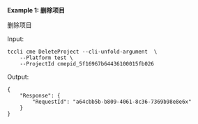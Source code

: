 **Example 1: 删除项目**

删除项目

Input: 

```
tccli cme DeleteProject --cli-unfold-argument  \
    --Platform test \
    --ProjectId cmepid_5f16967b64436100015fb026
```

Output: 
```
{
    "Response": {
        "RequestId": "a64cbb5b-b809-4061-8c36-7369b98e8e6x"
    }
}
```

